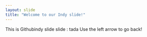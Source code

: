 ```yaml
---
layout: slide
title: "Welcome to our Indy slide!"
---
```


This is Githubindy slide slide : tada
Use the left arrow to go back!
